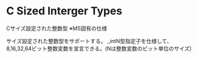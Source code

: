 # C Sized Interger Types
Cサイズ設定された整数型
※MS固有の仕様

サイズ設定された整数型をサポートする。
_intN型指定子を仕様して、8,16,32,64ビット整数変数を宣言できる。(Nは整数変数のビット単位のサイズ)

